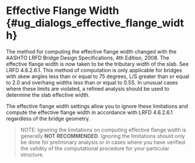 Effective Flange Width {#ug_dialogs_effective_flange_width}
==============================================
The method for computing the effective flange width changed with the AASHTO LRFD Bridge Design Specifications, 4th Edition, 2008. The effective flange width is now taken to be the tributary width of the slab. See LRFD 4.6.2.6.1. This method of computation is only applicable for bridges with skew angles less than or equal to 75 degrees, L/S greater than or equal to 2.0 and overhang widths less than or equal to 0.5S. In unusual cases where these limits are violated, a refined analysis should be used to determine the slab effective width.

The effective flange width settings allow you to ignore these limitations and compute the effective flange width in accordance with LRFD 4.6.2.6.1 regardless of the bridge geometry.

> NOTE: Ignoring the limitations on computing effective flange width is generally **NOT RECOMMENDED**. Ignoring the limitations should only be done for preliminary analysis or in cases where you have verified the validity of the computational procedure for your particular structure.
